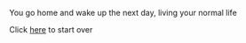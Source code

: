 You go home and wake up the next day, living your normal life

Click [here](../README.md) to start over